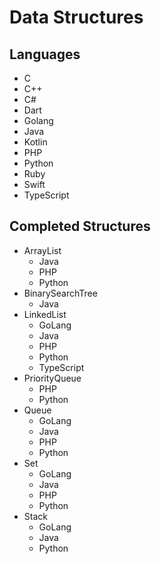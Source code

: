 # Data Structures

## Languages

- C
- C++
- C#
- Dart
- Golang
- Java
- Kotlin
- PHP
- Python
- Ruby
- Swift
- TypeScript

## Completed Structures

- ArrayList
    - Java
    - PHP
    - Python
- BinarySearchTree
    - Java
- LinkedList
    - GoLang
    - Java
    - PHP
    - Python
    - TypeScript
- PriorityQueue
    - PHP
    - Python
- Queue
    - GoLang
    - Java
    - PHP
    - Python
- Set
    - GoLang
    - Java
    - PHP
    - Python
- Stack
    - GoLang
    - Java
    - Python

